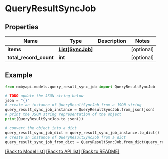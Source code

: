 # QueryResultSyncJob


## Properties

Name | Type | Description | Notes
------------ | ------------- | ------------- | -------------
**items** | [**List[SyncJob]**](SyncJob.md) |  | [optional] 
**total_record_count** | **int** |  | [optional] 

## Example

```python
from embyapi.models.query_result_sync_job import QueryResultSyncJob

# TODO update the JSON string below
json = "{}"
# create an instance of QueryResultSyncJob from a JSON string
query_result_sync_job_instance = QueryResultSyncJob.from_json(json)
# print the JSON string representation of the object
print(QueryResultSyncJob.to_json())

# convert the object into a dict
query_result_sync_job_dict = query_result_sync_job_instance.to_dict()
# create an instance of QueryResultSyncJob from a dict
query_result_sync_job_from_dict = QueryResultSyncJob.from_dict(query_result_sync_job_dict)
```
[[Back to Model list]](../README.md#documentation-for-models) [[Back to API list]](../README.md#documentation-for-api-endpoints) [[Back to README]](../README.md)


